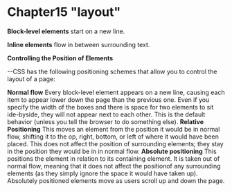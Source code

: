 # Chapter15 "layout"

**Block-level elements** start on a new line.

**Inline elements** flow in between surrounding text.

**Controlling the Position of Elements**

--CSS has the following positioning schemes that allow you to control the layout of a page:

**Normal flow** Every block-level element appears on a new line, causing each item to appear lower down the page than the previous one.
Even if you specify the width of the boxes and there is space for two elements to sit ide-byside, they will not appear next to each other.
This is the default behavior (unless you tell the browser to do something else).
**Relative Positioning** This moves an element from the position it would be in normal flow, shifting it to the op, right, bottom, or left of where it would have been placed.
This does not affect the position of surrounding elements; they stay in the position they would be in in normal flow.
**Absolute positioning** This positions the element in relation to its containing element. It is taken out of normal flow,
meaning that it does not affect the positionof any surrounding elements
(as they simply ignore the space it would have taken up). Absolutely positioned elements move as users scroll up and down the page.
